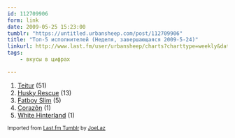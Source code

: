 ```yaml
---
id: 112709906
form: link
date: 2009-05-25 15:23:00
tumblr: "https://untitled.urbansheep.com/post/112709906"
title: "Топ-5 исполнителей (Неделя, завершающаяся 2009-5-24)"
linkurl: http://www.last.fm/user/urbansheep/charts?charttype=weekly&date_to=1243166400
tags:
    - вкусы в цифрах

---
```

<ol><li>
<a rel="nofollow" target="_blank" href="http://www.last.fm/music/Teitur">Teitur</a>&nbsp;(51)</li>
<li>
<a rel="nofollow" target="_blank" href="http://www.last.fm/music/Husky+Rescue">Husky Rescue</a>&nbsp;(13)</li>
<li>
<a rel="nofollow" target="_blank" href="http://www.last.fm/music/Fatboy+Slim">Fatboy Slim</a>&nbsp;(5)</li>
<li>
<a rel="nofollow" target="_blank" href="http://www.last.fm/music/Coraz%C3%B4n">Corazôn</a>&nbsp;(1)</li>
<li>
<a rel="nofollow" target="_blank" href="http://www.last.fm/music/White+Hinterland">White Hinterland</a>&nbsp;(1)</li>
</ol><p><small>Imported from <a rel="nofollow" target="_blank" href="http://joelaz.com/post/23488847/last-fm-tumblr-weekly-top-artists">Last.fm Tumblr</a> by <a rel="nofollow" target="_blank" href="http://joelaz.com">JoeLaz</a></small></p>
